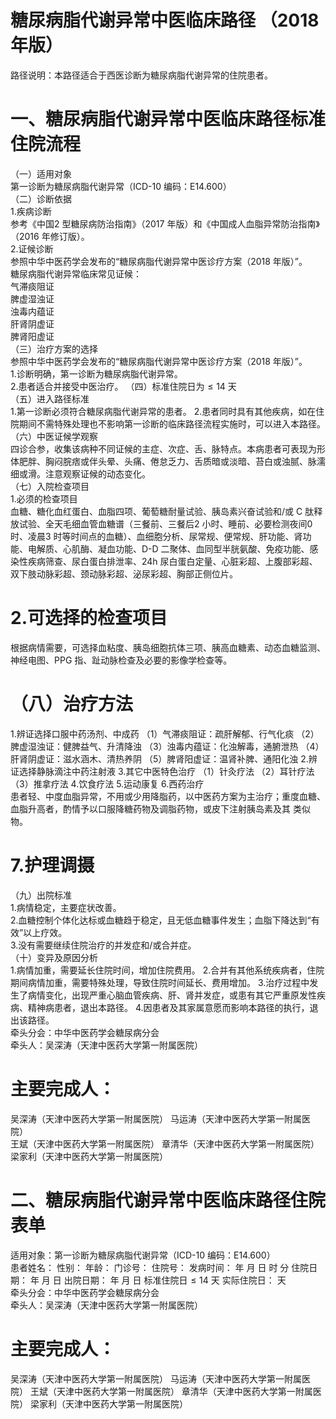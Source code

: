 # 糖尿病脂代谢异常中医临床路径 （2018 年版）  
路径说明：本路径适合于西医诊断为糖尿病脂代谢异常的住院患者。  
# 一、糖尿病脂代谢异常中医临床路径标准住院流程  
（一）适用对象  
第一诊断为糖尿病脂代谢异常（ICD-10 编码：E14.600）  
（二）诊断依据  
1.疾病诊断  
参考《中国2 型糖尿病防治指南》（2017 年版）和《中国成人血脂异常防治指南》（2016 年修订版）。  
2.证候诊断  
参照中华中医药学会发布的“糖尿病脂代谢异常中医诊疗方案（2018 年版）”。  
糖尿病脂代谢异常临床常见证候：  
气滞痰阻证  
脾虚湿浊证  
浊毒内蕴证  
肝肾阴虚证  
脾肾阳虚证  
（三）治疗方案的选择  
参照中华中医药学会发布的“糖尿病脂代谢异常中医诊疗方案（2018 年版）”。  
1.诊断明确，第一诊断为糖尿病脂代谢异常。  
2.患者适合并接受中医治疗。 （四）标准住院日为${\leqslant}14$ 天  
（五）进入路径标准  
1.第一诊断必须符合糖尿病脂代谢异常的患者。 2.患者同时具有其他疾病，如在住院期间不需特殊处理也不影响第一诊断的临床路径流程实施时，可以进入本路径。  
（六）中医证候学观察  
四诊合参，收集该病种不同证候的主症、次症、舌、脉特点。本病患者可表现为形体肥胖、胸闷脘痞或伴头晕、头痛、倦怠乏力、舌质暗或淡暗、苔白或浊腻、脉濡细或滑。注意观察证候的动态变化。  
（七）入院检查项目  
1.必须的检查项目  
血糖、糖化血红蛋白、血脂四项、葡萄糖耐量试验、胰岛素兴奋试验和/或 C 肽释放试验、全天毛细血管血糖谱（三餐前、三餐后2 小时、睡前、必要检测夜间0 时、凌晨3 时等时间点的血糖）、血细胞分析、尿常规、便常规、肝功能、肾功能、电解质、心肌酶、凝血功能、D-D 二聚体、血同型半胱氨酸、免疫功能、感染性疾病筛查、尿白蛋白排泄率、24h 尿白蛋白定量、心脏彩超、上腹部彩超、双下肢动脉彩超、颈动脉彩超、泌尿彩超、胸部正侧位片。  
# 2.可选择的检查项目  
根据病情需要，可选择血粘度、胰岛细胞抗体三项、胰高血糖素、动态血糖监测、神经电图、PPG 指、趾动脉检查及必要的影像学检查等。  
# （八）治疗方法  
1.辨证选择口服中药汤剂、中成药 （1）气滞痰阻证：疏肝解郁、行气化痰  （2）脾虚湿浊证：健脾益气、升清降浊  （3）浊毒内蕴证：化浊解毒，通腑泄热 （4）肝肾阴虚证：滋水涵木、清热养阴 （5）脾肾阳虚证：温肾补脾、通阳化浊 2.辨证选择静脉滴注中药注射液  3.其它中医特色治疗 （1）针灸疗法 （2）耳针疗法 （3）推拿疗法 4.饮食疗法 5.运动康复 6.西药治疗  
患者轻、中度血脂异常，不用或少用降脂药，以中医药方案为主治疗；重度血糖、血脂升高者，酌情予以口服降糖药物及调脂药物，或皮下注射胰岛素及其 类似物。  
# 7.护理调摄  
（九）出院标准  
1.病情稳定，主要症状改善。  
2.血糖控制个体化达标或血糖趋于稳定，且无低血糖事件发生；血脂下降达到“有效”以上疗效。  
3.没有需要继续住院治疗的并发症和/或合并症。  
（十）变异及原因分析  
1.病情加重，需要延长住院时间，增加住院费用。 2.合并有其他系统疾病者，住院期间病情加重，需要特殊处理，导致住院时间延长、费用增加。 3.治疗过程中发生了病情变化，出现严重心脑血管疾病、肝、肾并发症，或患有其它严重原发性疾病、精神病患者，退出本路径。 4.因患者及其家属意愿而影响本路径的执行，退出该路径。  
牵头分会：中华中医药学会糖尿病分会  
牵头人：吴深涛（天津中医药大学第一附属医院）  
# 主要完成人：  
吴深涛（天津中医药大学第一附属医院） 马运涛（天津中医药大学第一附属医院）  
王斌（天津中医药大学第一附属医院） 章清华（天津中医药大学第一附属医院）     梁家利（天津中医药大学第一附属医院）  
# 二、糖尿病脂代谢异常中医临床路径住院表单  
适用对象：第一诊断为糖尿病脂代谢异常（ICD-10 编码：E14.600）  
患者姓名：          性别：    年龄：    门诊号：         住院号：            发病时间：   年  月  日  时  分  住院日期：   年  月  日 出院日期：   年  月   日 标准住院日${\leqslant}14$ 天                实际住院日：    天  
牵头分会：中华中医药学会糖尿病分会  
牵头人：吴深涛（天津中医药大学第一附属医院）  
# 主要完成人：  
吴深涛（天津中医药大学第一附属医院） 马运涛（天津中医药大学第一附属医院） 王斌（天津中医药大学第一附属医院） 章清华（天津中医药大学第一附属医院） 梁家利（天津中医药大学第一附属医院）  